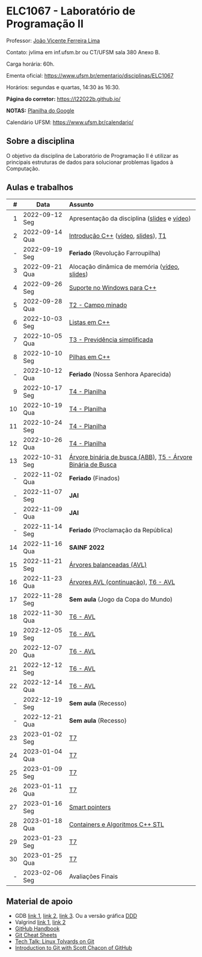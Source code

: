 # ELC1067 - Laboratório de Programação II

Professor: [João Vicente Ferreira Lima](http://www.inf.ufsm.br/~jvlima)

Contato: jvlima em inf.ufsm.br ou CT/UFSM sala 380 Anexo B.

Carga horária: 60h.

Ementa oficial: https://www.ufsm.br/ementario/disciplinas/ELC1067

Horários: segundas e quartas, 14:30 às 16:30.

**Página do corretor:** https://l22022b.github.io/

**NOTAS:** [Planilha do Google](https://docs.google.com/spreadsheets/d/e/2PACX-1vTnWBjwgOEBG1rXokjiU5n5ZV_ujYpM4bOKOene4JQiLYNWvh4tLSJPuJyZcGzItspDQIFcJiGrCVRH/pubhtml)

Calendário UFSM: https://www.ufsm.br/calendario/

## Sobre a disciplina

O objetivo da disciplina de Laboratório de Programação II é utilizar as principais estruturas de dados para solucionar problemas ligados à Computação.

## Aulas e trabalhos

|  # | Data             | Assunto          |
|---:|------------------|:-----------------|
| 1 | 2022-09-12 Seg   | Apresentação da disciplina ([slides](https://docs.google.com/presentation/d/1TRYCyxJVxvltjvEDIneNl-2YCT2Ys2RNN4BRObkhfVE/edit?usp=sharing) e [vídeo](https://youtu.be/cUiFPopsXR4))   |
| 2 | 2022-09-14 Qua   | [Introdução C++](./aulas/introducao_cxx) ([vídeo](https://youtu.be/pB-MdBKNpNo), [slides](./aulas/02_intro_cxx/02_intro_cxx.pdf)), [T1](./trabalhos/T1)  |
| - | 2022-09-19 Seg | **Feriado** (Revolução Farroupilha) |
| 3 | 2022-09-21 Qua | Alocação dinâmica de memória ([vídeo](https://youtu.be/KxvOkY4ipII), [slides](./aulas/03_memoria/03_memoria.pdf))  |
| 4 | 2022-09-26 Seg | [Suporte no Windows para C++](./aulas/08_windows) |
| 5 | 2022-09-28 Qua | [T2 - Campo minado](./trabalhos/T2) |
| 6 | 2022-10-03 Seg | [Listas em C++](./aulas/09_listas) |
| 7 | 2022-10-05 Qua | [T3 - Previdência simplificada](./trabalhos/T3) |
| 8 | 2022-10-10 Seg | [Pilhas em C++](./aulas/13_pilhas) |
| - | 2022-10-12 Qua | **Feriado** (Nossa Senhora Aparecida)  |
| 9 | 2022-10-17 Seg | [T4 - Planilha](./trabalhos/T4) |
| 10 | 2022-10-19 Qua | [T4 - Planilha](./trabalhos/T4) |
| 11 | 2022-10-24 Seg | [T4 - Planilha](./trabalhos/T4) |
| 12 | 2022-10-26 Qua | [T4 - Planilha](./trabalhos/T4) |
| 13 | 2022-10-31 Seg | [Árvore binária de busca (ABB)](./aulas/16_abb/), [T5 - Árvore Binária de Busca](./trabalhos/T5) |
| - | 2022-11-02 Qua | **Feriado** (Finados)  |
| - | 2022-11-07 Seg | **JAI** |
| - | 2022-11-09 Qua | **JAI** |
| - | 2022-11-14 Seg | **Feriado** (Proclamação da República) |
| 14 | 2022-11-16 Qua | **SAINF 2022** |
| 15 | 2022-11-21 Seg | [Árvores balanceadas (AVL)](./aulas/19_avl/) |
| 16 | 2022-11-23 Qua | [Árvores AVL (continuação)](./aulas/20_avl/), [T6 - AVL](./trabalhos/T6)  |
| 17 | 2022-11-28 Seg | **Sem aula** (Jogo da Copa do Mundo) |
| 18 | 2022-11-30 Qua | [T6 - AVL](./trabalhos/T6) |
| 19 | 2022-12-05 Seg | [T6 - AVL](./trabalhos/T6) |
| 20 | 2022-12-07 Qua | [T6 - AVL](./trabalhos/T6) |
| 21 | 2022-12-12 Seg | [T6 - AVL](./trabalhos/T6) |
| 22 | 2022-12-14 Qua | [T6 - AVL](./trabalhos/T6) |
| - | 2022-12-19 Seg | **Sem aula** (Recesso) |
| - | 2022-12-21 Qua | **Sem aula** (Recesso) |
| 23 | 2023-01-02 Seg | [T7](./trabalhos/T7) |
| 24 | 2023-01-04 Qua | [T7](./trabalhos/T7) |
| 25 | 2023-01-09 Seg | [T7](./trabalhos/T7) |
| 26 | 2023-01-11 Qua | [T7](./trabalhos/T7) |
| 27 | 2023-01-16 Seg | [Smart pointers](./aulas/11_pointers/)  |
| 28 | 2023-01-18 Qua | [Containers e Algoritmos C++ STL](./aulas/20_algorithms) |
| 29 | 2023-01-23 Seg | [T7](./trabalhos/T7) |
| 30 | 2023-01-25 Qua | [T7](./trabalhos/T7) |
| - | 2023-02-06 Seg | Avaliações Finais |

## Material de apoio

- GDB [link 1](http://www.cs.umd.edu/~srhuang/teaching/cmsc212/gdb-tutorial-handout.pdf), [link 2](https://www.cs.cmu.edu/~gilpin/tutorial/), [link 3](http://www.lrc.ic.unicamp.br/~luciano/courses/mc202-2s2009/tutorial_gdb.txt). Ou a versão gráfica [DDD](https://www.gnu.org/software/ddd/)
- Valgrind [link 1](http://valgrind.org/docs/manual/quick-start.html), [link 2](https://web.stanford.edu/class/cs107/guide_valgrind.html)
- [GitHub Handbook](https://guides.github.com/introduction/git-handbook/)
- [Git Cheat Sheets](https://github.github.com/training-kit/)
- [Tech Talk: Linux Tolvards on Git](http://youtu.be/4XpnKHJAok8)
- [Introduction to Git with Scott Chacon of GitHub](https://youtu.be/ZDR433b0HJY)

